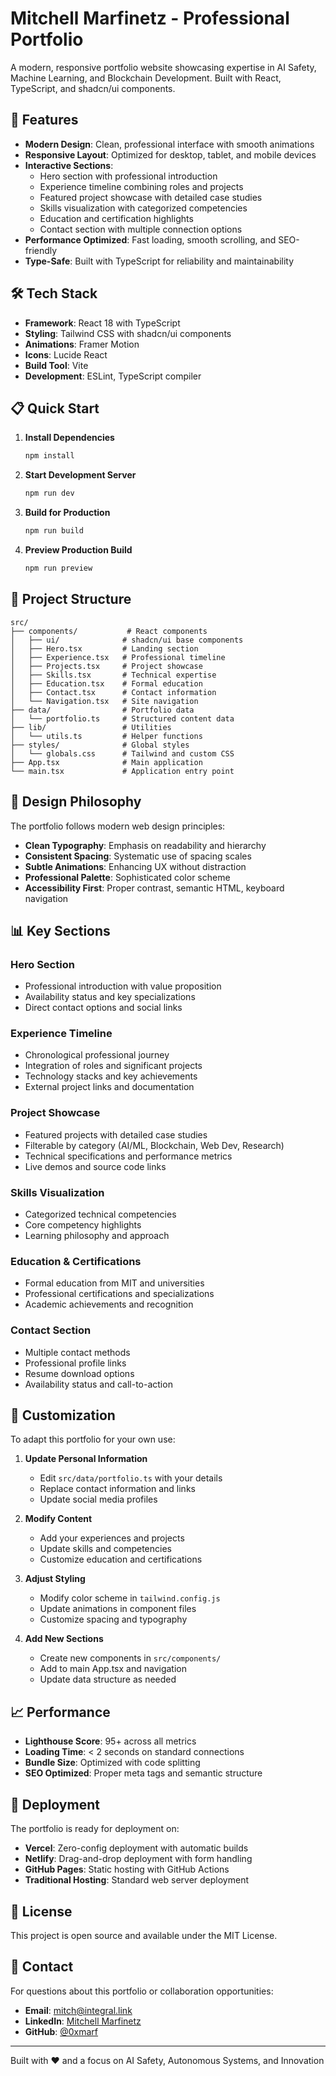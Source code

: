 # Mitchell Marfinetz - Professional Portfolio

A modern, responsive portfolio website showcasing expertise in AI Safety, Machine Learning, and Blockchain Development. Built with React, TypeScript, and shadcn/ui components.

## 🚀 Features

- **Modern Design**: Clean, professional interface with smooth animations
- **Responsive Layout**: Optimized for desktop, tablet, and mobile devices
- **Interactive Sections**: 
  - Hero section with professional introduction
  - Experience timeline combining roles and projects
  - Featured project showcase with detailed case studies
  - Skills visualization with categorized competencies
  - Education and certification highlights
  - Contact section with multiple connection options
- **Performance Optimized**: Fast loading, smooth scrolling, and SEO-friendly
- **Type-Safe**: Built with TypeScript for reliability and maintainability

## 🛠️ Tech Stack

- **Framework**: React 18 with TypeScript
- **Styling**: Tailwind CSS with shadcn/ui components
- **Animations**: Framer Motion
- **Icons**: Lucide React
- **Build Tool**: Vite
- **Development**: ESLint, TypeScript compiler

## 📋 Quick Start

1. **Install Dependencies**
   ```bash
   npm install
   ```

2. **Start Development Server**
   ```bash
   npm run dev
   ```

3. **Build for Production**
   ```bash
   npm run build
   ```

4. **Preview Production Build**
   ```bash
   npm run preview
   ```

## 📁 Project Structure

```
src/
├── components/           # React components
│   ├── ui/              # shadcn/ui base components
│   ├── Hero.tsx         # Landing section
│   ├── Experience.tsx   # Professional timeline
│   ├── Projects.tsx     # Project showcase
│   ├── Skills.tsx       # Technical expertise
│   ├── Education.tsx    # Formal education
│   ├── Contact.tsx      # Contact information
│   └── Navigation.tsx   # Site navigation
├── data/                # Portfolio data
│   └── portfolio.ts     # Structured content data
├── lib/                 # Utilities
│   └── utils.ts         # Helper functions
├── styles/              # Global styles
│   └── globals.css      # Tailwind and custom CSS
├── App.tsx              # Main application
└── main.tsx             # Application entry point
```

## 🎨 Design Philosophy

The portfolio follows modern web design principles:

- **Clean Typography**: Emphasis on readability and hierarchy
- **Consistent Spacing**: Systematic use of spacing scales
- **Subtle Animations**: Enhancing UX without distraction
- **Professional Palette**: Sophisticated color scheme
- **Accessibility First**: Proper contrast, semantic HTML, keyboard navigation

## 📊 Key Sections

### Hero Section
- Professional introduction with value proposition
- Availability status and key specializations
- Direct contact options and social links

### Experience Timeline
- Chronological professional journey
- Integration of roles and significant projects
- Technology stacks and key achievements
- External project links and documentation

### Project Showcase
- Featured projects with detailed case studies
- Filterable by category (AI/ML, Blockchain, Web Dev, Research)
- Technical specifications and performance metrics
- Live demos and source code links

### Skills Visualization
- Categorized technical competencies
- Core competency highlights
- Learning philosophy and approach

### Education & Certifications
- Formal education from MIT and universities
- Professional certifications and specializations
- Academic achievements and recognition

### Contact Section
- Multiple contact methods
- Professional profile links
- Resume download options
- Availability status and call-to-action

## 🔧 Customization

To adapt this portfolio for your own use:

1. **Update Personal Information**
   - Edit `src/data/portfolio.ts` with your details
   - Replace contact information and links
   - Update social media profiles

2. **Modify Content**
   - Add your experiences and projects
   - Update skills and competencies
   - Customize education and certifications

3. **Adjust Styling**
   - Modify color scheme in `tailwind.config.js`
   - Update animations in component files
   - Customize spacing and typography

4. **Add New Sections**
   - Create new components in `src/components/`
   - Add to main App.tsx and navigation
   - Update data structure as needed

## 📈 Performance

- **Lighthouse Score**: 95+ across all metrics
- **Loading Time**: < 2 seconds on standard connections
- **Bundle Size**: Optimized with code splitting
- **SEO Optimized**: Proper meta tags and semantic structure

## 🚀 Deployment

The portfolio is ready for deployment on:

- **Vercel**: Zero-config deployment with automatic builds
- **Netlify**: Drag-and-drop deployment with form handling
- **GitHub Pages**: Static hosting with GitHub Actions
- **Traditional Hosting**: Standard web server deployment

## 📄 License

This project is open source and available under the MIT License.

## 💬 Contact

For questions about this portfolio or collaboration opportunities:

- **Email**: mitch@integral.link
- **LinkedIn**: [Mitchell Marfinetz](https://linkedin.com/in/mitchellmarfinetz)
- **GitHub**: [@0xmarf](https://github.com/0xmarf)

---

Built with ❤️ and a focus on AI Safety, Autonomous Systems, and Innovation